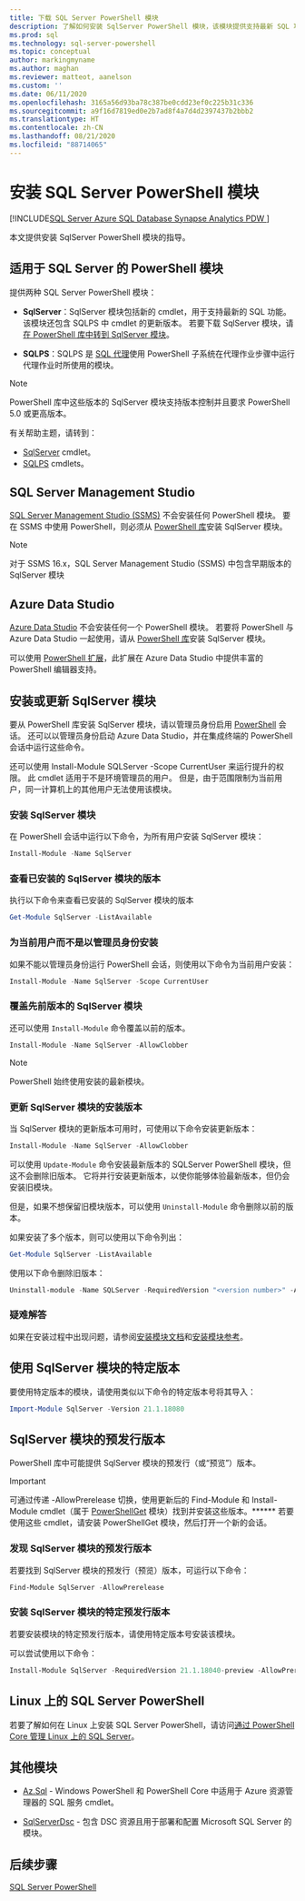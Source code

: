 ```yaml
---
title: 下载 SQL Server PowerShell 模块
description: 了解如何安装 SqlServer PowerShell 模块，该模块提供支持最新 SQL 功能的 cmdlet，并在 SQLPS 模块中包含 cmdlet 的更新版本。
ms.prod: sql
ms.technology: sql-server-powershell
ms.topic: conceptual
author: markingmyname
ms.author: maghan
ms.reviewer: matteot, aanelson
ms.custom: ''
ms.date: 06/11/2020
ms.openlocfilehash: 3165a56d93ba78c387be0cdd23ef0c225b31c336
ms.sourcegitcommit: a9f16d7819ed0e2b7ad8f4a7d4d2397437b2bbb2
ms.translationtype: HT
ms.contentlocale: zh-CN
ms.lasthandoff: 08/21/2020
ms.locfileid: "88714065"
---
```

# <a name="install-the-sql-server-powershell-module"></a>安装 SQL Server PowerShell 模块

[!INCLUDE[SQL Server Azure SQL Database Synapse Analytics PDW ](../includes/applies-to-version/sql-asdb-asdbmi-asa-pdw.md)]

本文提供安装 SqlServer PowerShell 模块的指导。

## <a name="powershell-modules-for-sql-server"></a>适用于 SQL Server 的 PowerShell 模块

提供两种 SQL Server PowerShell 模块：

- **SqlServer**：SqlServer 模块包括新的 cmdlet，用于支持最新的 SQL 功能。 该模块还包含 SQLPS 中 cmdlet 的更新版本。 若要下载 SqlServer 模块，请[在 PowerShell 库中转到 SqlServer 模块](https://www.powershellgallery.com/packages/Sqlserver)。

- **SQLPS**：SQLPS 是 [SQL 代理](sql-server-powershell.md#sql-server-agent)使用 PowerShell 子系统在代理作业步骤中运行代理作业时所使用的模块。

> [!NOTE]
> PowerShell 库中这些版本的 SqlServer  模块支持版本控制并且要求 PowerShell 5.0 或更高版本。

有关帮助主题，请转到：

- [SqlServer](https://docs.microsoft.com/powershell/module/sqlserver) cmdlet。
- [SQLPS](https://docs.microsoft.com/powershell/module/sqlps) cmdlets。

## <a name="sql-server-management-studio"></a>SQL Server Management Studio

[SQL Server Management Studio (SSMS)](../ssms/download-sql-server-management-studio-ssms.md) 不会安装任何 PowerShell 模块。 要在 SSMS 中使用 PowerShell，则必须从 [PowerShell 库](https://www.powershellgallery.com/packages/Sqlserver)安装 SqlServer  模块。

> [!NOTE]
> 对于 SSMS 16.x，SQL Server Management Studio (SSMS) 中包含早期版本的 SqlServer 模块

## <a name="azure-data-studio"></a>Azure Data Studio

[Azure Data Studio](../azure-data-studio/download-azure-data-studio.md) 不会安装任何一个 PowerShell 模块。 若要将 PowerShell 与 Azure Data Studio 一起使用，请从 [PowerShell 库](https://www.powershellgallery.com/packages/Sqlserver)安装 SqlServer  模块。

可以使用 [PowerShell 扩展](../azure-data-studio/powershell-extension.md)，此扩展在 Azure Data Studio 中提供丰富的 PowerShell 编辑器支持。

## <a name="installing-or-updating-the-sqlserver-module"></a>安装或更新 SqlServer 模块

要从 PowerShell 库安装 SqlServer  模块，请以管理员身份启用 [PowerShell](/powershell/scripting/overview) 会话。 还可以以管理员身份启动 Azure Data Studio，并在集成终端的 PowerShell 会话中运行这些命令。

还可以使用 Install-Module SQLServer -Scope CurrentUser 来运行提升的权限。 此 cmdlet 适用于不是环境管理员的用户。 但是，由于范围限制为当前用户，同一计算机上的其他用户无法使用该模块。

### <a name="install-the-sqlserver-module"></a>安装 SqlServer 模块

在 PowerShell 会话中运行以下命令，为所有用户安装 SqlServer 模块：

```powershell
Install-Module -Name SqlServer
```

### <a name="to-view-the-versions-of-the-sqlserver-module-installed"></a>查看已安装的 SqlServer 模块的版本

执行以下命令来查看已安装的 SqlServer 模块的版本

```powershell
Get-Module SqlServer -ListAvailable
```

### <a name="install-for-the-current-user-rather-than-as-an-administrator"></a>为当前用户而不是以管理员身份安装

如果不能以管理员身份运行 PowerShell 会话，则使用以下命令为当前用户安装：

```powershell
Install-Module -Name SqlServer -Scope CurrentUser
```

### <a name="to-overwrite-a-previous-version-of-the-sqlserver-module"></a>覆盖先前版本的 SqlServer 模块

还可以使用 `Install-Module` 命令覆盖以前的版本。

```powershell
Install-Module -Name SqlServer -AllowClobber
```

> [!Note]
> PowerShell 始终使用安装的最新模块。

### <a name="update-the-installed-version-of-the-sqlserver-module"></a>更新 SqlServer 模块的安装版本

当 SqlServer 模块的更新版本可用时，可使用以下命令安装更新版本：

```powershell
Install-Module -Name SqlServer -AllowClobber
```

可以使用 `Update-Module` 命令安装最新版本的 SQLServer PowerShell 模块，但这不会删除旧版本。 它将并行安装更新版本，以使你能够体验最新版本，但仍会安装旧模块。

但是，如果不想保留旧模块版本，可以使用 `Uninstall-Module` 命令删除以前的版本。

如果安装了多个版本，则可以使用以下命令列出：

```powershell
Get-Module SqlServer -ListAvailable
```

使用以下命令删除旧版本：

```powershell
Uninstall-module -Name SQLServer -RequiredVersion "<version number>" -AllowClobber
```

### <a name="troubleshooting"></a>疑难解答

如果在安装过程中出现问题，请参阅[安装模块文档](https://www.powershellgallery.com/packages/PowerShellGet/2.2.1)和[安装模块参考](https://docs.microsoft.com/powershell/module/powershellget/Install-Module)。

## <a name="using-a-specific-version-of-the-sqlserver-module"></a>使用 SqlServer 模块的特定版本

要使用特定版本的模块，请使用类似以下命令的特定版本号将其导入：

```powershell
Import-Module SqlServer -Version 21.1.18080
```

## <a name="pre-release-versions-of-the-sqlserver-module"></a>SqlServer 模块的预发行版本

PowerShell 库中可能提供 SqlServer 模块的预发行（或“预览”）版本。

> [!IMPORTANT]
> 可通过传递 -AllowPrerelease 切换，使用更新后的 Find-Module 和 Install-Module cmdlet（属于 [PowerShellGet](https://www.powershellgallery.com/packages/PowerShellGet) 模块）找到并安装这些版本。****** 若要使用这些 cmdlet，请安装 PowerShellGet 模块，然后打开一个新的会话。

### <a name="to-discover-pre-release-versions-of-the-sqlserver-module"></a>发现 SqlServer 模块的预发行版本

若要找到 SqlServer 模块的预发行（预览）版本，可运行以下命令：

```powershell
Find-Module SqlServer -AllowPrerelease
```

### <a name="to-install-a-specific-pre-release-version-of-the-sqlserver-module"></a>安装 SqlServer 模块的特定预发行版本

若要安装模块的特定预发行版本，请使用特定版本号安装该模块。

可以尝试使用以下命令：

```powershell
Install-Module SqlServer -RequiredVersion 21.1.18040-preview -AllowPrerelease
```

## <a name="sql-server-powershell-on-linux"></a>Linux 上的 SQL Server PowerShell

若要了解如何在 Linux 上安装 SQL Server PowerShell，请访问[通过 PowerShell Core 管理 Linux 上的 SQL Server](../linux/sql-server-linux-manage-powershell-core.md)。

## <a name="other-modules"></a>其他模块

- [Az.Sql](https://www.powershellgallery.com/packages/Az.Sql/) - Windows PowerShell 和 PowerShell Core 中适用于 Azure 资源管理器的 SQL 服务 cmdlet。

- [SqlServerDsc](https://www.powershellgallery.com/packages/SqlServerDsc/) - 包含 DSC 资源且用于部署和配置 Microsoft SQL Server 的模块。

## <a name="next-steps"></a>后续步骤

[SQL Server PowerShell](sql-server-powershell.md)
